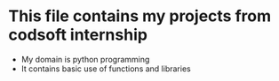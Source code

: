 # This file contains my projects from codsoft internship
- My domain is python programming
- It contains basic use of functions and libraries
